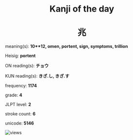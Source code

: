<h1 align="center">Kanji of the day</h1>
<h1 align="center">兆</h1>
<p align="left">meaning(s): <b>10**12, omen, portent, sign, symptoms, trillion</b></p>
<p align="left">Heisig: <b>portent</b></p>
<p align="left">ON reading(s): <b>チョウ</b></p>
<p align="left">KUN reading(s): <b>きざ.し, きざ.す</b></p>
<p align="left">frequency: <b>1174</b></p>
<p align="left">grade: <b>4</b></p>
<p align="left">JLPT level: <b>2</b></p>
<p align="left">stroke count: <b>6</b></p>
<p align="left">unicode: <b>5146</b></p>
<p align="left"><img src="https://komarev.com/ghpvc/?username=tristanwagner-kanjioftheday&label=Views&color=0e75b6&style=flat" alt="views"/></p>
